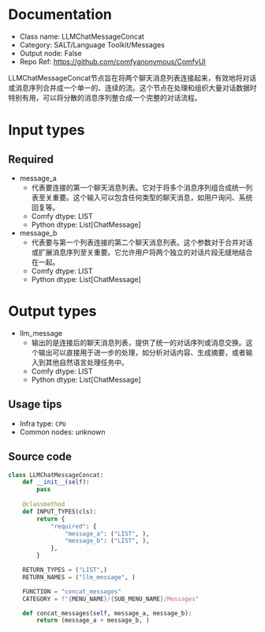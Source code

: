 
# Documentation
- Class name: LLMChatMessageConcat
- Category: SALT/Language Toolkit/Messages
- Output node: False
- Repo Ref: https://github.com/comfyanonymous/ComfyUI

LLMChatMessageConcat节点旨在将两个聊天消息列表连接起来，有效地将对话或消息序列合并成一个单一的、连续的流。这个节点在处理和组织大量对话数据时特别有用，可以将分散的消息序列整合成一个完整的对话流程。

# Input types
## Required
- message_a
    - 代表要连接的第一个聊天消息列表。它对于将多个消息序列组合成统一列表至关重要。这个输入可以包含任何类型的聊天消息，如用户询问、系统回复等。
    - Comfy dtype: LIST
    - Python dtype: List[ChatMessage]
- message_b
    - 代表要与第一个列表连接的第二个聊天消息列表。这个参数对于合并对话或扩展消息序列至关重要。它允许用户将两个独立的对话片段无缝地结合在一起。
    - Comfy dtype: LIST
    - Python dtype: List[ChatMessage]

# Output types
- llm_message
    - 输出的是连接后的聊天消息列表，提供了统一的对话序列或消息交换。这个输出可以直接用于进一步的处理，如分析对话内容、生成摘要，或者输入到其他自然语言处理任务中。
    - Comfy dtype: LIST
    - Python dtype: List[ChatMessage]


## Usage tips
- Infra type: `CPU`
- Common nodes: unknown


## Source code
```python
class LLMChatMessageConcat:
    def __init__(self):
        pass
    
    @classmethod
    def INPUT_TYPES(cls):
        return {
            "required": {
                "message_a": ("LIST", ),
                "message_b": ("LIST", ),
            },
        }

    RETURN_TYPES = ("LIST",)
    RETURN_NAMES = ("llm_message", )

    FUNCTION = "concat_messages"
    CATEGORY = f"{MENU_NAME}/{SUB_MENU_NAME}/Messages"

    def concat_messages(self, message_a, message_b):
        return (message_a + message_b, )

```
